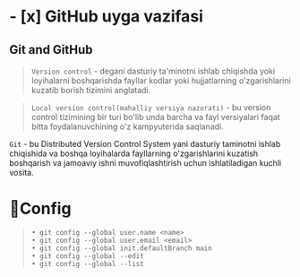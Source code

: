 # - [x] GitHub uyga vazifasi

## Git and GitHub<br>
> `Version control` - degani dasturiy ta'minotni ishlab chiqishda yoki loyihalarni boshqarishda fayllar kodlar yoki hujjatlarning o'zgarishlarini kuzatib borish tizimini anglatadi.<br>

> `Local version control(mahalliy versiya nazorati)` - bu version control tizimining bir turi bo'lib unda barcha va fayl versiyalari faqat bitta foydalanuvchining o'z kampyuterida saqlanadi.<br>

 `Git` - bu Distributed Version Control System yani dasturiy taminotni ishlab chiqishida va boshqa loyihalarda fayllarning o'zgarishlarini kuzatish boshqarish va jamoaviy ishni muvofiqlashtirish uchun ishlatiladigan kuchli vosita.<br>

# 📌Config <br>
> `• git config --global user.name <name>`<br>
> `• git config --global user.email <email>`<br>
> `• git config --global init.defaultBranch main`<br>
> `• git config --global --edit`<br>
> `• git config --global --list`<br>



